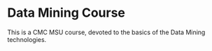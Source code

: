 # Data Mining Course

This is a CMC MSU course, devoted to the basics of the Data Mining technologies.

